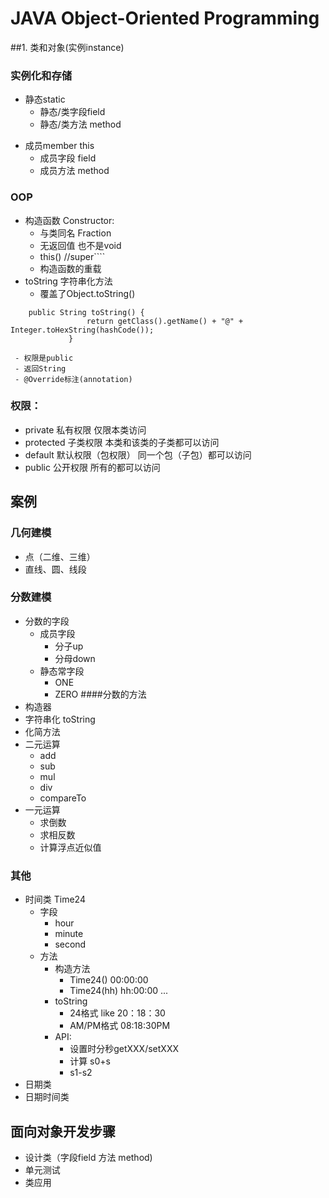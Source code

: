 # JAVA Object-Oriented Programming
##1.	类和对象(实例instance)
###	实例化和存储
*	静态static
     * 静态/类字段field
      * 静态/类方法 method
- 成员member   this
    - 成员字段 field
    - 成员方法 method
###	OOP
- 构造函数	Constructor:
     -	与类同名 Fraction
     -	无返回值 也不是void
     -	this() //super````
     -  构造函数的重载
-	toString 字符串化方法
     - 覆盖了Object.toString() 
```
    public String toString() {
                 return getClass().getName() + "@" + Integer.toHexString(hashCode());
             }
```
     - 权限是public 
     - 返回String
     - @Override标注(annotation)
###	权限：
-	private 私有权限 仅限本类访问
-	protected 子类权限 本类和该类的子类都可以访问
-	default 默认权限（包权限） 同一个包（子包）都可以访问
-	public 公开权限 所有的都可以访问

## 案例
### 几何建模
- 点（二维、三维）
- 直线、圆、线段

### 分数建模
- 分数的字段
    - 成员字段
        - 分子up
        - 分母down
    - 静态常字段
        - ONE
        - ZERO
####分数的方法
- 构造器
- 字符串化 toString
- 化简方法
- 二元运算
    -  add
    -  sub
    -  mul
    - div
    - compareTo
- 一元运算
    - 求倒数
    - 求相反数
    - 计算浮点近似值

### 其他
- 时间类 Time24
    - 字段
        - hour
        - minute
        - second        
    - 方法
        - 构造方法
           - Time24() 00:00:00
           - Time24(hh)  hh:00:00
           ...
        - toString
            - 24格式   like 20：18：30
            - AM/PM格式 08:18:30PM
        - API:
          - 设置时分秒getXXX/setXXX
          - 计算 s0+s
          - s1-s2
- 日期类
- 日期时间类
## 面向对象开发步骤
- 设计类（字段field 方法 method)
- 单元测试
- 类应用

